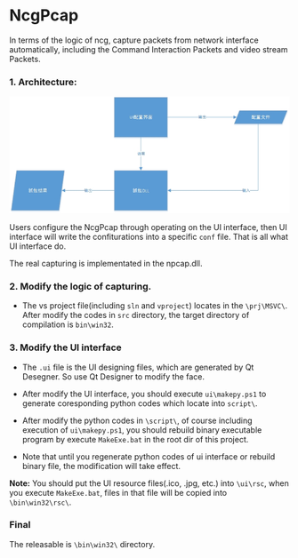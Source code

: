 # NcgPcap
In terms of the logic of ncg, capture packets from network interface automatically, including the Command Interaction Packets and video stream Packets.

### 1. Architecture: ###

![Architecture Graph](src/doc/ArchitectureGraph.jpg)

Users configure the NcgPcap through operating on the UI interface,
then UI interface will write the confiturations into a specific `conf` file.
That is all what UI interface do.

The real capturing is implementated in the npcap.dll.

### 2. Modify the logic of capturing. ###

- The vs project file(including `sln` and `vproject`) locates in the `\prj\MSVC\`.
  After modify the codes in `src` directory, the target directory of compilation is `bin\win32`.

### 3. Modify the UI interface  ###
- The `.ui` file is the UI designing files, which are generated by Qt Desegner. So use Qt Designer to modify the face.

- After modify the UI interface, you should execute `ui\makepy.ps1` to generate coresponding python codes
which locate into `script\`.

- After modify the python codes in `\script\`, of course including execution of `ui\makepy.ps1`, you should rebuild binary executable program by execute `MakeExe.bat` in the root dir of this project.

- Note that until you regenerate python codes of ui interface or rebuild binary file, the modification will take effect.

**Note:**
You should put the UI resource files(.ico, .jpg, etc.) into `\ui\rsc`, when you execute `MakeExe.bat`, files in that file will be copied into `\bin\win32\rsc\`.

### Final ###

The releasable is `\bin\win32\` directory.



